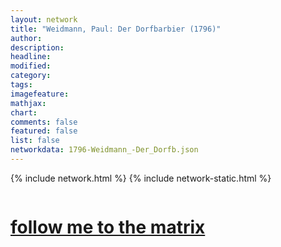 ```yaml
---
layout: network
title: "Weidmann, Paul: Der Dorfbarbier (1796)"
author:
description:
headline:
modified:
category:
tags: 
imagefeature: 
mathjax: 
chart: 
comments: false
featured: false
list: false
networkdata: 1796-Weidmann_-Der_Dorfb.json
---
```

{% include network.html %}
{% include network-static.html %}
<div class="row">
  <div class="small-5 small-centered columns"><a href="/matrix257"><h1>follow me to the matrix</h1></a>
</div>
</div>
